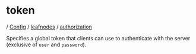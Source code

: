 # token

/ [Config](../../..) / [leafnodes](../..) / [authorization](..) 

Specifies a global token that clients can use to authenticate with
the server (exclusive of `user` and `password`).

